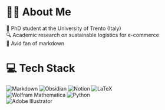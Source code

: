# 😶‍🌫️ About Me

🦎 PhD student at the University of Trento (Italy)<br>🔍 Academic research on sustainable logistics for e-commerce<br> 📃 Avid fan of markdown


# 💻 Tech Stack
![Markdown](https://img.shields.io/badge/markdown-%23000000.svg?style=flat&logo=markdown&logoColor=white) ![Obsidian](https://img.shields.io/static/v1?style=for-the-badge&message=Obsidian&color=483699&logo=Obsidian&logoColor=FFFFFF&label=&style=flat) ![Notion](https://img.shields.io/badge/Notion-%23000000.svg?style=flat&logo=notion&logoColor=white) ![LaTeX](https://img.shields.io/static/v1?style=for-the-badge&message=LaTeX&color=008080&logo=LaTeX&logoColor=FFFFFF&label=&style=flat) <br> ![Wolfram Mathematica](https://img.shields.io/static/v1?style=for-the-badge&message=Wolfram+Mathematica&color=DD1100&logo=Wolfram+Mathematica&logoColor=FFFFFF&label=&style=flat)  ![Python](https://img.shields.io/static/v1?style=for-the-badge&message=Python&color=3776AB&logo=Python&logoColor=FFFFFF&label=&style=flat&) <br> ![Adobe Illustrator](https://img.shields.io/static/v1?style=for-the-badge&message=Adobe+Illustrator&color=222222&logo=Adobe+Illustrator&logoColor=FF9A00&label=&style=flat)

[comment]: <> (https://github.com/progfay/shields-with-icon)
[comment]: <> (https://gist.github.com/rxaviers/7360908#file-gistfile1-md)
